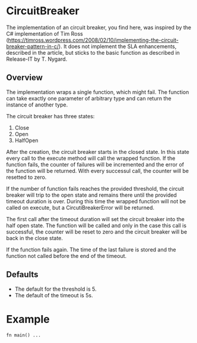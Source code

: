 # CircuitBreaker

The implementation of an circuit breaker, you find here, was inspired by the C# implementation of Tim Ross
(https://timross.wordpress.com/2008/02/10/implementing-the-circuit-breaker-pattern-in-c/).
It does not implement the SLA enhancements, described in the article, but sticks to the basic function as described in Release-IT by T. Nygard.

## Overview
The implementation wraps a single function, which might fail. The function can take exactly one parameter of arbitrary type and can return the instance of another type. 

The circuit breaker has three states:
1. Close
2. Open
3. HalfOpen

After the creation, the circuit breaker starts in the closed state. In this state every call to the execute method will call the wrapped function. If the  function fails, the counter of failures will be incremented and the error of the function will be returned. With every successul call, the counter will be resetted to zero. 

If the number of function fails reaches the provided threshold, the circuit breaker will trip to the open state and remains there until the provided timeout duration is over. During this time the wrapped function will not be called on execute, but a CircutiBreakerError will be returned.

The first call after the timeout duration will set the circuit breaker into the half open state. The function will be called and only in the case this call is successful, the counter will be reset to zero and the circuit breaker will be back in the close state.

If the function fails again. The time of the last failure is stored and the function not called before the end of the timeout.

## Defaults
* The default for the threshold is 5.
* The default of the timeout is 5s.

# Example
```
fn main() ...
```

